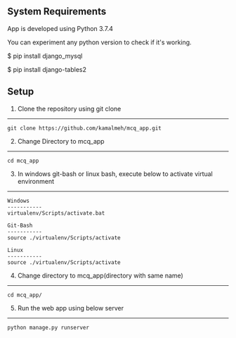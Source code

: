 System Requirements
-----------------------------------------
App is developed using Python 3.7.4

You can experiment any python version to check if it's working.

$ pip install django_mysql

$ pip install django-tables2

Setup
-----------------------------------------
1. Clone the repository using git clone
---------------------------------------
	git clone https://github.com/kamalmeh/mcq_app.git

2. Change Directory to mcq_app
---------------------------------------
	cd mcq_app

3. In windows git-bash or linux bash, execute below to activate virtual environment
---------------------------------------
	Windows
	-----------
	virtualenv/Scripts/activate.bat
	
	Git-Bash
	-----------
	source ./virtualenv/Scripts/activate	

	Linux
	-----------
	source ./virtualenv/Scripts/activate

4. Change directory to mcq_app(directory with same name)
---------------------------------------
	cd mcq_app/

5. Run the web app using below server
---------------------------------------
	python manage.py runserver
